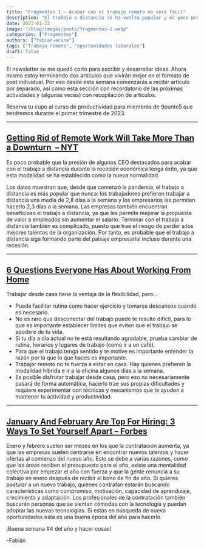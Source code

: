 ```yaml
---
title: "Fragmentos 1 – Acabar con el trabajo remoto no será fácil"
description: "El trabajo a distancia se ha vuelto popular y es poco probable que desaparezca, incluso con la presión de algunos directores de empresas."
date: 2023-01-23
image: "/blog/images/posts/fragmentos-1.webp"
categories: ["Fragmentos"]
authors: ["fabian-acuna"]
tags: ["Trabajo remoto", "oportunidades laborales"]
draft: false
---
```

El newsletter se me quedó corto para escribir y desarrollar ideas. Ahora mismo estoy terminando dos artículos que vivirán mejor en el formato de post individual. Por eso desde esta semana comenzarás a recibir artículo por separado, así como esta sección con recordatorio de las próximas actividades y (algunas veces) con recopilación de artículos.

Reserva tu cupo al curso de productividad para miembros de 9punto5 que tendremos durante el primer trimestre de 2023.

---

## [Getting Rid of Remote Work Will Take More Than a Downturn  – NYT](https://www.nytimes.com/2023/01/07/business/dealbook/remote-work-downturn.html)
Es poco probable que la presión de algunos CEO destacados para acabar con el trabajo a distancia durante la recesión económica tenga éxito, ya que esta modalidad se ha establecido como la nueva normalidad. 

Los datos muestran que, desde que comenzó la pandemia, el trabajo a distancia es más popular que nunca: los trabajadores prefieren trabajar a distancia una media de 2,8 días a la semana y los empresarios les permiten hacerlo 2,3 días a la semana. Las empresas también encuentran beneficioso el trabajo a distancia, ya que les permite mejorar la propuesta de valor a empleados sin aumentar el salario. Terminar con el trabajo a distancia también es complicado, puesto que trae el riesgo de perder a los mejores talentos de la organización. Por tanto, es probable que el trabajo a distancia siga formando parte del paisaje empresarial incluso durante una recesión.

---

## [6 Questions Everyone Has About Working From Home](https://remotive.com/blog/6-questions-everyone-has-about-working-from-home/)
Trabajar desde casa tiene la ventaja de la flexibilidad, pero...
- Puede facilitar rutina como hacer ejercicio y tomarse descansos cuando es necesario. 
- No es raro que desconectar del trabajo puede te resulte difícil, para lo que es importante establecer límites que eviten que el trabajo se apodere de tu vida.
- Si tu día a día actual no te está resultando agradable, prueba cambiar de rutina, horarios y lugares de trabajo (como ir a un café).
- Para que el trabajo tenga sentido y te motive es importante entender la razón por la que lo que haces es importante. 
- Trabajar remoto no te fuerza a estar en casa. Hay quienes prefieren la modalidad híbrida e ir a la oficina algunos días a la semana. 
- Es posible disfrutar trabajar desde casa, pero eso no necesariamente pasará de forma automática, hacerlo trae sus propias dificultades y requiere experimentar con técnicas y mecanismos que te ayuden a mantener tu actividad y productividad.

---

## [January And February Are Top For Hiring: 3 Ways To Set Yourself Apart – Forbes](https://www.forbes.com/sites/tracybrower/2023/01/08/january-and-february-are-top-for-hiring-3-ways-to-set-yourself-apart/)
Enero y febrero suelen ser meses en los que la contratación aumenta, ya que las empresas suelen centrarse en encontrar nuevos talentos y hacer ofertas al comienzo del nuevo año. Esto se debe a varias razones, como que las áreas reciben el presupuesto para el año, existe una mentalidad colectiva por empezar el año con fuerza y que la gente renuncia a su trabajo en enero después de recibir el bono de fin de año. Si quieres postular a un nuevo trabajo, quienes contratan estarán buscando características como compromiso, motivación, capacidad de aprendizaje, crecimiento y adaptación. Los profesionales de la contratación también buscarán personas que se sientan cómodas con la tecnología y puedan adoptar las nuevas tecnologías. Si estás en búsqueda de nueva oportunidades esta es una buena época del año para hacerlo.

¡Buena semana #4 del año y hacer cosas!

–Fabián